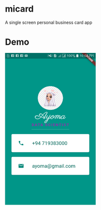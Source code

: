 # micard

A single screen personal business card app

# Demo

<img src="images/Screenshot_20200514-220846[1].png" width="300" height="500">
